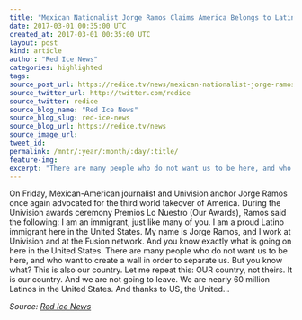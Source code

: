```yaml
---
title: "Mexican Nationalist Jorge Ramos Claims America Belongs to Latino Immigrants"
date: 2017-03-01 00:35:00 UTC
created_at: 2017-03-01 00:35:00 UTC
layout: post
kind: article
author: "Red Ice News"
categories: highlighted
tags:
source_post_url: https://redice.tv/news/mexican-nationalist-jorge-ramos-claims-america-belongs-to-latino-migrants
source_twitter_url: http://twitter.com/redice
source_twitter: redice
source_blog_name: "Red Ice News"
source_blog_slug: red-ice-news
source_blog_url: https://redice.tv/news
source_image_url:
tweet_id:
permalink: /mntr/:year/:month/:day/:title/
feature-img:
excerpt: "There are many people who do not want us to be here, and who want to create a wall in order to separate us. But you know what? This is also our country. Let me repeat this: OUR country, not theirs."
---
```


On Friday, Mexican-American journalist and Univision anchor Jorge Ramos once again advocated for the third world takeover of America. During the Univision awards ceremony Premios Lo Nuestro (Our Awards), Ramos said the following: I am an immigrant, just like many of you. I am a proud Latino immigrant here in the United States. My name is Jorge Ramos, and I work at Univision and at the Fusion network. And you know exactly what is going on here in the United States. There are many people who do not want us to be here, and who want to create a wall in order to separate us. But you know what? This is also our country. Let me repeat this: OUR country, not theirs. It is our country. And we are not going to leave. We are nearly 60 million Latinos in the United States. And thanks to US, the United…

<i>Source: <a href="https://redice.tv/news">Red Ice News</a></i>
